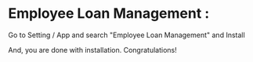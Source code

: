 Employee Loan Management :
===============================

Go to Setting / App and search "Employee Loan Management" and Install

And, you are done with installation. Congratulations!
